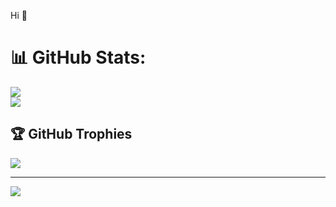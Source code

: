 Hi 👋

# 📊 GitHub Stats:
![](https://github-readme-stats.vercel.app/api?username=sdcommits&theme=default&hide_border=false&include_all_commits=true&count_private=false)<br/>
![](https://github-readme-streak-stats.herokuapp.com/?user=sdcommits&theme=default&hide_border=false)<br/>

## 🏆 GitHub Trophies
![](https://github-profile-trophy.vercel.app/?username=sdcommits&theme=darkhub&no-frame=false&no-bg=true&margin-w=4)

---
[![](https://visitcount.itsvg.in/api?id=sdcommits&icon=0&color=1)](https://visitcount.itsvg.in)

<!-- Proudly created with GPRM ( https://gprm.itsvg.in ) -->
